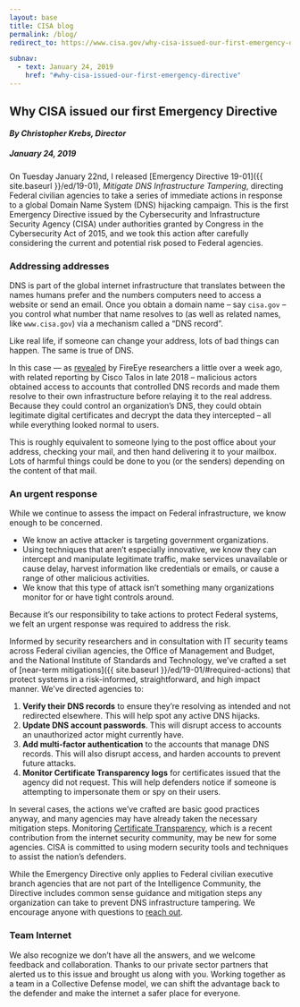 ```yaml
---
layout: base
title: CISA blog
permalink: /blog/
redirect_to: https://www.cisa.gov/why-cisa-issued-our-first-emergency-directive

subnav:
  - text: January 24, 2019
    href: "#why-cisa-issued-our-first-emergency-directive"
---
```

## Why CISA issued our first Emergency Directive
_**By Christopher Krebs, Director**_
##### January 24, 2019

On Tuesday January 22nd, I released [Emergency Directive 19-01]({{ site.baseurl }}/ed/19-01), *Mitigate DNS Infrastructure Tampering*, directing Federal civilian agencies to take a series of immediate actions in response to a global Domain Name System (DNS) hijacking campaign. This is the first Emergency Directive issued by the Cybersecurity and Infrastructure Security Agency (CISA) under authorities granted by Congress in the Cybersecurity Act of 2015, and we took this action after carefully considering the current and potential risk posed to Federal agencies.

### Addressing addresses
DNS is part of the global internet infrastructure that translates between the names humans prefer and the numbers computers need to access a website or send an email. Once you obtain a domain name – say `cisa.gov` – you control what number that name resolves to (as well as related names, like `www.cisa.gov`) via a mechanism called a “DNS record”.

Like real life, if someone can change your address, lots of bad things can happen. The same is true of DNS.

In this case — as [revealed](https://www.us-cert.gov/ncas/current-activity/2019/01/10/DNS-Infrastructure-Hijacking-Campaign) by FireEye researchers a little over a week ago, with related reporting by Cisco Talos in late 2018 – malicious actors obtained access to accounts that controlled DNS records and made them resolve to their own infrastructure before relaying it to the real address. Because they could control an organization’s DNS, they could obtain legitimate digital certificates and decrypt the data they intercepted – all while everything looked normal to users.

This is roughly equivalent to someone lying to the post office about your address, checking your mail, and then hand delivering it to your mailbox. Lots of harmful things could be done to you (or the senders) depending on the content of that mail.

### An urgent response
While we continue to assess the impact on Federal infrastructure, we know enough to be concerned.

* We know an active attacker is targeting government organizations.
* Using techniques that aren’t especially innovative, we know they can intercept and manipulate legitimate traffic, make services unavailable or cause delay, harvest information like credentials or emails, or cause a range of other malicious activities.
* We know that this type of attack isn’t something many organizations monitor for or have tight controls around.

Because it’s our responsibility to take actions to protect Federal systems, we felt an urgent response was required to address the risk.

Informed by security researchers and in consultation with IT security teams across Federal civilian agencies, the Office of Management and Budget, and the National Institute of Standards and Technology, we’ve crafted a set of [near-term mitigations]({{ site.baseurl }}/ed/19-01/#required-actions) that protect systems in a risk-informed, straightforward, and high impact manner. We’ve directed agencies to:

1. **Verify their DNS records** to ensure they’re resolving as intended and not redirected elsewhere. This will help spot any active DNS hijacks.
2. **Update DNS account passwords**. This will disrupt access to accounts an unauthorized actor might currently have.
3. **Add multi-factor authentication** to the accounts that manage DNS records. This will also disrupt access, and harden accounts to prevent future attacks.
4. **Monitor Certificate Transparency logs** for certificates issued that the agency did not request. This will help defenders notice if someone is attempting to impersonate them or spy on their users.

In several cases, the actions we’ve crafted are basic good practices anyway, and many agencies may have already taken the necessary mitigation steps. Monitoring [Certificate Transparency](https://www.certificate-transparency.org/how-ct-works), which is a recent contribution from the internet security community, may be new for some agencies. CISA is committed to using modern security tools and techniques to assist the nation’s defenders.

While the Emergency Directive only applies to Federal civilian executive branch agencies that are not part of the Intelligence Community, the Directive includes common sense guidance and mitigation steps any organization can take to prevent DNS infrastructure tampering. We encourage anyone with questions to [reach out](mailto:NCCICcustomerservice@hq.dhs.gov).

### Team Internet
We also recognize we don’t have all the answers, and we welcome feedback and collaboration. Thanks to our private sector partners that alerted us to this issue and brought us along with you. Working together as a team in a Collective Defense model, we can shift the advantage back to the defender and make the internet a safer place for everyone.
